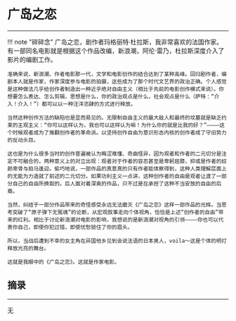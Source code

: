 # 广岛之恋
----


!!! note "碎碎念"
    广岛之恋，剧作者玛格丽特·杜拉斯，我非常喜欢的法国作家。有一部同名电影就是根据这个作品改编，新浪潮，阿伦·雷乃，杜拉斯深度介入了影片的编剧工作。

    准确来说，新浪潮、作者电影那一代，文学和电影创作的结合达到了某种高峰。回归剧作者，编剧本人就是作家，作家深度参与电影的拍摄，这些成为了那个时代文艺界的政治正确。个人感觉是这种做法几乎给创作者制造出一种近乎绝对自由主义（相比于先前的电影创作模式来说）。你想要怎么表达、怎么剪辑，思想是什么，你的政治观点是什么，社会观点是什么（萨特：“介入！介入！”）都可以以一种汪洋恣肆的方式进行释放。

    当然这种创作方法的缺陷也是显而易见的。无限制自由主义的最大敌人和最终的坟墓就是缺乏约束的主观主义：“你可以这样认为，我也可以这样认为嘛！为什么你的就是比我的好？”————这个时候观者成为了推翻创作者的革命派。以坚持创作自由为意识形态内核的创作者成了守旧势力的反动头目。

    这也是为什么很多当时的创作普遍被认为晦涩难懂、奇曲怪异，因为观者和作者的二元切分是注定不可融合的，两种意义上的对立出现：观者对于作者的容忍甚至是卑躬屈膝，抑或是作者的奴颜卑骨与拍马逢迎。偷巧地说，一部作品的真意真的只有作者能体察得到，这种人类理解层面上的无能为力造就了前述的二元切分。如果功利主义一点讲，这种创作者的自由是观者让渡了一部分自己的自由所换取的。后人面对着深奥的作品，只不过是在承担了这种不当安放的自由的后裔。

    当然，纠结于一部分作品带来的奇怪感受永远无法磨灭《广岛之恋》这样一部作品的光辉。当思考突破了“原子弹下无冤魂”的论断，从宏观叙事走向个体视角，恰恰是上述“创作者的自由”带来的红利。相比于讨论新浪潮对电影的影响，我想说的是新浪潮对视角的引领————你也可以代表你自己，即使你犯过错，即使忧愁锁住了你的眉头。

    所以，当战后遭到不幸的女主角在异国他乡见到会说法语的日本男人，voila～这是个体的明灯释放光亮的舞台。

    这就是我眼中的《广岛之恋》。这就是作家电影。

## 摘录
----

无
